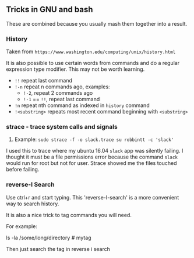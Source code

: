 ## Tricks in GNU and bash 

These are combined because you usually mash them together into a result.


### History

Taken from `https://www.washington.edu/computing/unix/history.html`

It is also possible to use certain words from commands and do a regular expression type modifier.  This may not be worth learning.

- `!!` repeat last command
- `!-n` repeat n commands ago, examples:
    - `!-2`, repeat 2 commands ago
    - `!-1` == `!!`, repeat last command
- `!n` repeat nth command as indexed in `history` command
- `!<substring>` repeats most recent command beginning with `<substring>`


### strace - trace system calls and signals

1. Example: `sudo strace -f -o slack.trace su robbintt -c 'slack'`

I used this to trace where my ubuntu 16.04 `slack` app was silently failing. I thought it must be a file permissions error because the command `slack` would run for root but not for user. Strace showed me the files touched before failing.


### reverse-I Search

Use ctrl+r and start typing.  This 'reverse-I-search' is a 
more convenient way to search history.

It is also a nice trick to tag commands you will need.

For example:

ls -la /some/long/directory # mytag

Then just search the tag in reverse i search
